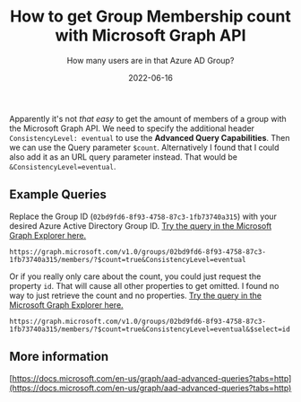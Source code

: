 ﻿---
aliases:
    - get-group-membership-count-with-microsoft-graph-api
slug: Get-Group-membership-count-with-microsoft-graph-api
title: "How to get Group Membership count with Microsoft Graph API"
subtitle: "How many users are in that Azure AD Group?"
date: 2022-06-16
contenttags: [azure ad, microsoft 365, graph api]
image: /images/2022/2022-06-16-Graph_Explorer.png
---

Apparently it's not _that easy_ to get the amount of members of a group with the Microsoft Graph API. We need to specify the additional header `ConsistencyLevel: eventual` to use the **Advanced Query Capabilities**. Then we can use the Query parameter `$count`. Alternatively I found that I could also add it as an URL query parameter instead. That would be `&ConsistencyLevel=eventual`.

## Example Queries

Replace the Group ID (`02bd9fd6-8f93-4758-87c3-1fb73740a315`) with your desired Azure Active Directory Group ID. [Try the query in the Microsoft Graph Explorer here.](https://developer.microsoft.com/en-us/graph/graph-explorer?request=groups%2F02bd9fd6-8f93-4758-87c3-1fb73740a315%2Fmembers%3F%24count%3Dtrue%26ConsistencyLevel%3Deventual&method=GET&version=v1.0&GraphUrl=https://graph.microsoft.com)

```url
https://graph.microsoft.com/v1.0/groups/02bd9fd6-8f93-4758-87c3-1fb73740a315/members/?$count=true&ConsistencyLevel=eventual
```

Or if you really only care about the count, you could just request the property `id`. That will cause all other properties to get omitted. I found no way to just retrieve the count and no properties. [Try the query in the Microsoft Graph Explorer here.](https://developer.microsoft.com/en-us/graph/graph-explorer?request=groups%2F02bd9fd6-8f93-4758-87c3-1fb73740a315%2Fmembers%3F%24count%3Dtrue%26ConsistencyLevel%3Deventual%26%24select%3Did&method=GET&version=v1.0&GraphUrl=https://graph.microsoft.com)

```url
https://graph.microsoft.com/v1.0/groups/02bd9fd6-8f93-4758-87c3-1fb73740a315/members/?$count=true&ConsistencyLevel=eventual&$select=id
```

## More information

[https://docs.microsoft.com/en-us/graph/aad-advanced-queries?tabs=http](https://docs.microsoft.com/en-us/graph/aad-advanced-queries?tabs=http)
